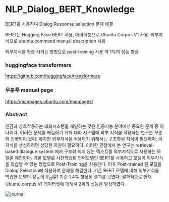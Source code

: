 # NLP_Dialog_BERT_Knowledge

BERT를 사용하여 Dialog Response selection 문제 해결

BERT는 Hugging Face BERT 사용, 데이터셋으로  Ubuntu Corpus V1 사용. 외부지식으로 ubuntu command manual description 사용

외부지식을 학습 시키는 방법으로 post-training 사용 약 1%의 성능 향상

### huggingface transformers
https://github.com/huggingface/transformers

### 우분투 manual page
https://manpages.ubuntu.com/manpages/

### Abstract
인간과 상호작용하는 대화시스템을 개발하는 것은 인공지능 분야에서 중요한 문제 중 하나이다.
이러한 문제를 해결하기 위해 대화 시스템에 외부 지식을 적용하는 연구는 꾸준히 진행되어 왔다. 하지만 외부지식을 적용하기 위해서는 구조화된 지식이 필요하며, 이 지식을 생성하려면 상당한 자원이 필요하다. 이러한 관점에서 본 연구는 retrieval-based dialogue system 에서 구조화 되지 않는 텍스트를 외부지식으로 사용하는 모델을 제안한다. 기본 모델로 사전학습된 언어모델인 BERT를 사용하고 
모델이 외부지식을 학습할 수 있는 방법으로 Post-Training을 사용한다. 이후 Post-trained 된 모델을 Dialog Selection에 적용하여 문제를 해결한다. 기존 BERT 모델에 비해 외부지식을 학습한 모델의 성능이 $R_{10}@1$ 기준 1.4\% 향상된 결과를 보였다. 결과적으로 현재 Ubuntu corpus V1 데이터셋에 대해서 2위의 성능을 달성하였다.


![journal](https://user-images.githubusercontent.com/32722198/99933300-fcd70f00-2d9d-11eb-8bbf-8ff0c19011c4.png)

